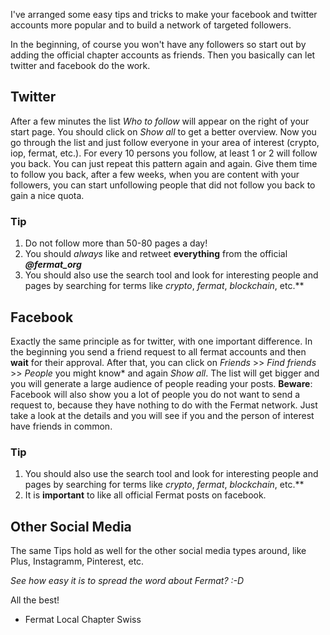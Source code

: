 I've arranged some easy tips and tricks to make your facebook and twitter accounts more popular and to build a network of targeted followers. 

In the beginning, of course you won't have any followers so start out by adding the official chapter accounts as friends. Then you basically can let twitter and facebook do the work.

## Twitter
After a few minutes the list *Who to follow* will appear on the right of your start page. You should click on *Show all* to get a better overview. Now you go through the list and just follow everyone in your area of interest (crypto, iop, fermat, etc.). For every 10 persons you follow, at least 1 or 2 will follow you back. You can just repeat this pattern again and again. Give them time to follow you back, after a few weeks, when you are content with your followers, you can start unfollowing people that did not follow you back to gain a nice quota.
### Tip
1. Do not follow more than 50-80 pages a day!
2. You should *always* like and retweet **everything** from the official _**@fermat_org**_
3. You should also use the search tool and look for interesting people and pages by searching for terms like *crypto*, *fermat*, *blockchain*, etc.**

## Facebook
Exactly the same principle as for twitter, with one important difference. In the beginning you send a friend request to all fermat accounts and then **wait** for their approval. 
After that, you can click on _Friends_ >> _Find friends_ >> _People_ you might know* and again _Show all_. 
The list will get bigger and you will generate a large audience of people reading your posts. 
**Beware**: Facebook will also show you a lot of people you do not want to send a request to, because they have nothing to do with the Fermat network. Just take a look at the details and you will see if you and the person of interest have friends in common.
### Tip
1. You should also use the search tool and look for interesting people and pages by searching for terms like *crypto*, *fermat*, *blockchain*, etc.**
2. It is **important** to like all official Fermat posts on facebook.

## Other Social Media
The same Tips hold as well for the other social media types around, like Plus, Instagramm, Pinterest, etc.

_See how easy it is to spread the word about Fermat? :-D_


All the best!
- Fermat Local Chapter Swiss
